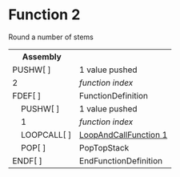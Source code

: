 # Function 2

Round a number of stems

<table>
<tr><th>Assembly</th><th></th></tr>
<tr><td>PUSHW[ ]</td><td>1 value pushed</td></tr>
<tr><td>2</td><td><em>function index</em></td></tr>
<tr><td>FDEF[ ]</td><td>FunctionDefinition</td></tr>
<tr><td>    PUSHW[ ]</td><td>1 value pushed</td></tr>
<tr><td>    1</td><td><em>function index</em></td></tr>
<tr><td>    LOOPCALL[ ]</td><td><a href="fdef1.md">LoopAndCallFunction 1</a></td></tr>
<tr><td>    POP[ ]</td><td>PopTopStack</td></tr>
<tr><td>ENDF[ ]</td><td>EndFunctionDefinition</td></tr>
</table>
